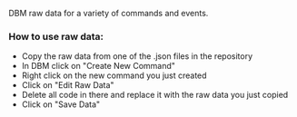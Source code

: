 DBM raw data for a variety of commands and events. 

### How to use raw data:

- Copy the raw data from one of the .json files in the repository
- In DBM click on "Create New Command" 
- Right click on the new command you just created
- Click on "Edit Raw Data" 
- Delete all code in there and replace it with the raw data you just copied 
- Click on "Save Data" 





